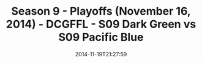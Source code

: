 ---
title: Season 9 - Playoffs (November 16, 2014) - DCGFFL - S09 Dark Green vs S09 Pacific
  Blue
teams-score:
- team: _teams/s09-dark-green.md
  score:
- team: _teams/s09-pacific-blue.md
  score: 20
mvp: Kevin Kostyk (Dark Green), Adam Robbins (Pacific Blue)
game-ball: N/A
season: 9
week: 9
date: '2014-11-19T21:27:59'
pageid: season-9-playoffs-4455-vs-4465
---